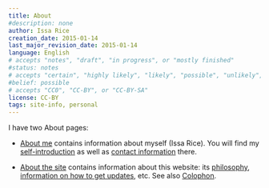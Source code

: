```yaml
---
title: About
#description: none
author: Issa Rice
creation_date: 2015-01-14
last_major_revision_date: 2015-01-14
language: English
# accepts "notes", "draft", "in progress", or "mostly finished"
#status: notes
# accepts "certain", "highly likely", "likely", "possible", "unlikely", "highly unlikely", "remote", "impossible", "log", "emotional", or "fiction"
#belief: possible
# accepts "CC0", "CC-BY", or "CC-BY-SA"
license: CC-BY
tags: site-info, personal
---
```


I have two About pages:

- [About me]() contains information about myself (Issa Rice).
You will find my [self-introduction](about-me#self-introduction) as well as [contact information](about-me#contact) there.

- [About the site]() contains information about this website: its [philosophy](about-the-site#philosophy), [information on how to get updates](about-the-site#getting-updates), etc.
See also [Colophon]().
